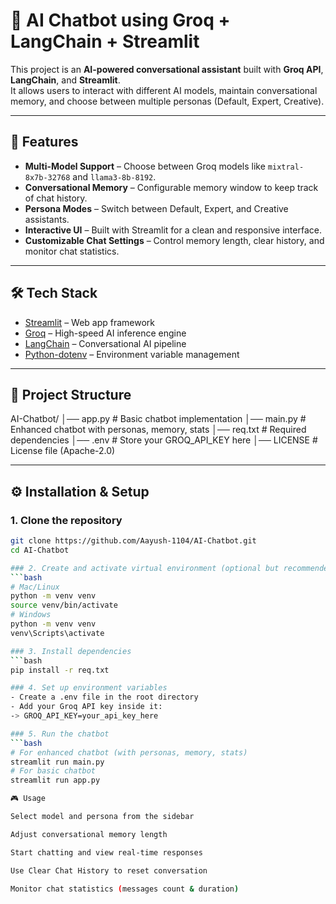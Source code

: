 # 🤖 AI Chatbot using Groq + LangChain + Streamlit

This project is an **AI-powered conversational assistant** built with **Groq API**, **LangChain**, and **Streamlit**.  
It allows users to interact with different AI models, maintain conversational memory, and choose between multiple personas (Default, Expert, Creative).  

---

## 🚀 Features
- **Multi-Model Support** – Choose between Groq models like `mixtral-8x7b-32768` and `llama3-8b-8192`.
- **Conversational Memory** – Configurable memory window to keep track of chat history.
- **Persona Modes** – Switch between Default, Expert, and Creative assistants.
- **Interactive UI** – Built with Streamlit for a clean and responsive interface.
- **Customizable Chat Settings** – Control memory length, clear history, and monitor chat statistics.

---

## 🛠️ Tech Stack
- [Streamlit](https://streamlit.io/) – Web app framework  
- [Groq](https://groq.com/) – High-speed AI inference engine  
- [LangChain](https://www.langchain.com/) – Conversational AI pipeline  
- [Python-dotenv](https://pypi.org/project/python-dotenv/) – Environment variable management  

---

## 📂 Project Structure
AI-Chatbot/
│── app.py # Basic chatbot implementation
│── main.py # Enhanced chatbot with personas, memory, stats
│── req.txt # Required dependencies
│── .env # Store your GROQ_API_KEY here
│── LICENSE # License file (Apache-2.0)


---

## ⚙️ Installation & Setup

### 1. Clone the repository
```bash
git clone https://github.com/Aayush-1104/AI-Chatbot.git
cd AI-Chatbot

### 2. Create and activate virtual environment (optional but recommended)
```bash
# Mac/Linux
python -m venv venv
source venv/bin/activate
# Windows
python -m venv venv
venv\Scripts\activate

### 3. Install dependencies
```bash
pip install -r req.txt

### 4. Set up environment variables
- Create a .env file in the root directory
- Add your Groq API key inside it:
-> GROQ_API_KEY=your_api_key_here

### 5. Run the chatbot
```bash
# For enhanced chatbot (with personas, memory, stats)
streamlit run main.py
# For basic chatbot
streamlit run app.py

🎮 Usage

Select model and persona from the sidebar

Adjust conversational memory length

Start chatting and view real-time responses

Use Clear Chat History to reset conversation

Monitor chat statistics (messages count & duration)



